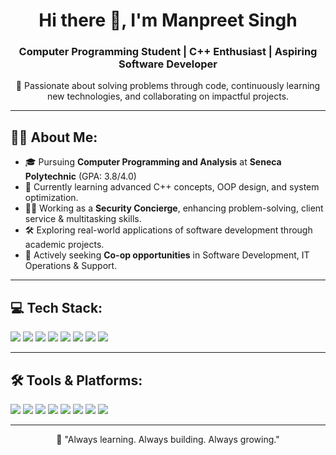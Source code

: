<h1 align="center">Hi there 👋, I'm Manpreet Singh</h1>
<h3 align="center">Computer Programming Student | C++ Enthusiast | Aspiring Software Developer</h3>

<p align="center">
 🚀 Passionate about solving problems through code, continuously learning new technologies, and collaborating on impactful projects.
</p>

---

## 🧑‍💻 About Me:
- 🎓 Pursuing **Computer Programming and Analysis** at **Seneca Polytechnic** (GPA: 3.8/4.0)
- 🌱 Currently learning advanced C++ concepts, OOP design, and system optimization.
- 👨‍💻 Working as a **Security Concierge**, enhancing problem-solving, client service & multitasking skills.
- 🛠️ Exploring real-world applications of software development through academic projects.
- 🎯 Actively seeking **Co-op opportunities** in Software Development, IT Operations & Support.

---

## 💻 Tech Stack:
<p align="left">
  <img src="https://img.shields.io/badge/C++-00599C?style=for-the-badge&logo=cplusplus&logoColor=white"/>
  <img src="https://img.shields.io/badge/C-282C34?style=for-the-badge&logo=c&logoColor=A8B9CC"/>
  <img src="https://img.shields.io/badge/Python-3776AB?style=for-the-badge&logo=python&logoColor=white"/>
  <img src="https://img.shields.io/badge/Java-ED8B00?style=for-the-badge&logo=java&logoColor=white"/>
  <img src="https://img.shields.io/badge/JavaScript-F7DF1E?style=for-the-badge&logo=javascript&logoColor=black"/>
  <img src="https://img.shields.io/badge/MySQL-4479A1?style=for-the-badge&logo=mysql&logoColor=white"/>
  <img src="https://img.shields.io/badge/PostgreSQL-336791?style=for-the-badge&logo=postgresql&logoColor=white"/>
  <img src="https://img.shields.io/badge/MongoDB-47A248?style=for-the-badge&logo=mongodb&logoColor=white"/>
</p>

---

## 🛠️ Tools & Platforms:
<p align="left">
  <img src="https://img.shields.io/badge/Visual Studio-5C2D91?style=for-the-badge&logo=visualstudio&logoColor=white"/>
  <img src="https://img.shields.io/badge/VS Code-007ACC?style=for-the-badge&logo=visualstudiocode&logoColor=white"/>
  <img src="https://img.shields.io/badge/Git-F05032?style=for-the-badge&logo=git&logoColor=white"/>
  <img src="https://img.shields.io/badge/GitHub-181717?style=for-the-badge&logo=github&logoColor=white"/>
  <img src="https://img.shields.io/badge/Jira-0052CC?style=for-the-badge&logo=jira&logoColor=white"/>
  <img src="https://img.shields.io/badge/Figma-F24E1E?style=for-the-badge&logo=figma&logoColor=white"/>
  <img src="https://img.shields.io/badge/Draw.io-FF9900?style=for-the-badge&logo=draw.io&logoColor=white"/>
  <img src="https://img.shields.io/badge/Docker-2496ED?style=for-the-badge&logo=docker&logoColor=white"/>
</p>


---

<p align="center">
🚀 "Always learning. Always building. Always growing."
</p>
